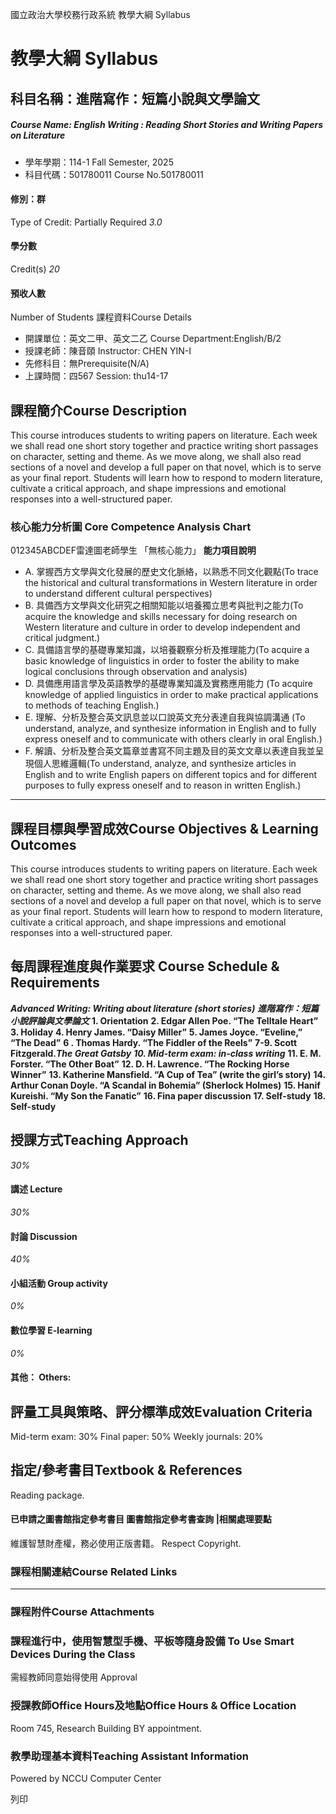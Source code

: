 國立政治大學校務行政系統 教學大綱 Syllabus
# 教學大綱 Syllabus
##  科目名稱：進階寫作：短篇小說與文學論文
#####  Course Name: English Writing : Reading Short Stories and Writing Papers on Literature
  * 學年學期：114-1 Fall Semester, 2025 
  * 科目代碼：501780011 Course No.501780011


#### 修別：群
Type of Credit: Partially Required 
_3.0_
#### 學分數
Credit(s)
_20_
#### 預收人數
Number of Students
課程資料Course Details
  * 開課單位：英文二甲、英文二乙 Course Department:English/B/2 
  * 授課老師：陳音頤 Instructor: CHEN YIN-I 
  * 先修科目：無Prerequisite(N/A)
  * 上課時間：四567 Session: thu14-17


##  課程簡介Course Description
This course introduces students to writing papers on literature. Each week we shall read one short story together and practice writing short passages on character, setting and theme. As we move along, we shall also read sections of a novel and develop a full paper on that novel, which is to serve as your final report. Students will learn how to respond to modern literature, cultivate a critical approach, and shape impressions and emotional responses into a well-structured paper.
###  核心能力分析圖 Core Competence Analysis Chart
012345ABCDEF雷達圖老師學生
「無核心能力」 
**能力項目說明**
  * A. 掌握西方文學與文化發展的歷史文化脈絡，以熟悉不同文化觀點(To trace the historical and cultural transformations in Western literature in order to understand different cultural perspectives)
  * B. 具備西方文學與文化研究之相關知能以培養獨立思考與批判之能力(To acquire the knowledge and skills necessary for doing research on Western literature and culture in order to develop independent and critical judgment.)
  * C. 具備語言學的基礎專業知識，以培養觀察分析及推理能力(To acquire a basic knowledge of linguistics in order to foster the ability to make logical conclusions through observation and analysis)
  * D. 具備應用語言學及英語教學的基礎專業知識及實務應用能力 (To acquire knowledge of applied linguistics in order to make practical applications to methods of teaching English.)
  * E. 理解、分析及整合英文訊息並以口說英文充分表達自我與協調溝通 (To understand, analyze, and synthesize information in English and to fully express oneself and to communicate with others clearly in oral English.)
  * F. 解讀、分析及整合英文篇章並書寫不同主題及目的英文文章以表達自我並呈現個人思維邏輯(To understand, analyze, and synthesize articles in English and to write English papers on different topics and for different purposes to fully express oneself and to reason in written English.)


* * *
##  課程目標與學習成效Course Objectives & Learning Outcomes 
This course introduces students to writing papers on literature. Each week we shall read one short story together and practice writing short passages on character, setting and theme. As we move along, we shall also read sections of a novel and develop a full paper on that novel, which is to serve as your final report. Students will learn how to respond to modern literature, cultivate a critical approach, and shape impressions and emotional responses into a well-structured paper.
##  每周課程進度與作業要求 Course Schedule & Requirements
**_Advanced Writing: Writing about literature (short stories)_**
**_進階寫作：短篇小說評論與文學論文_**
**1. Orientation**
**2. Edgar Allen Poe. “The Telltale Heart”**
**3. Holiday**
**4. Henry James. “Daisy Miller”**
**5. James Joyce. “Eveline,” “The Dead”**
**6 . Thomas Hardy. “The Fiddler of the Reels”**
**7-9. Scott Fitzgerald._The Great Gatsby_**
**_10. Mid-term exam: in-class writing_**
**11. E. M. Forster. “The Other Boat”**
**12. D. H. Lawrence. “The Rocking Horse Winner”**
**13. Katherine Mansfield. “A Cup of Tea” (write the girl’s story)**
**14. Arthur Conan Doyle. “A Scandal in Bohemia” (Sherlock Holmes)**
**15. Hanif Kureishi. “My Son the Fanatic”**
**16. Fina paper discussion**
**17. Self-study**
**18. Self-study**
##  授課方式Teaching Approach
_30%_
####  講述 Lecture
_30%_
####  討論 Discussion
_40%_
####  小組活動 Group activity
_0%_
####  數位學習 E-learning
_0%_
####  其他： Others:
##  評量工具與策略、評分標準成效Evaluation Criteria
Mid-term exam: 30%
Final paper: 50%
Weekly journals: 20%
##  指定/參考書目Textbook & References
Reading package.
####  已申請之圖書館指定參考書目  圖書館指定參考書查詢 |相關處理要點
維護智慧財產權，務必使用正版書籍。 Respect Copyright.
###  課程相關連結Course Related Links
* * *
###  課程附件Course Attachments
###  課程進行中，使用智慧型手機、平板等隨身設備 To Use Smart Devices During the Class
需經教師同意始得使用  Approval
###  授課教師Office Hours及地點Office Hours & Office Location
Room 745, Research Building
BY appointment.
###  教學助理基本資料Teaching Assistant Information
Powered by NCCU Computer Center
  
列印
